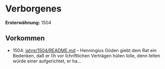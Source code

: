 # Verborgenes

**Ersterwähnung:** 1504

## Vorkommen
- 1504: [jahre/1504/README.md](../jahre/1504/README.md) – Henningius Göden giebt dem Rat ein Bedenken,
daß er ſih vor ſchriftlichen Verträgen hüten ſolle, denn
ſelten würde einer aufgerichtet, er ha...
